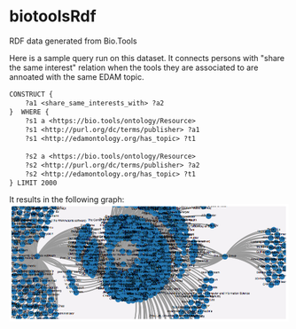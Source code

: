 # biotoolsRdf
RDF data generated from Bio.Tools

Here is a sample query run on this dataset. It connects persons with "share the same interest" relation when the tools they are associated to are annoated with the same EDAM topic.

```SPARQL
CONSTRUCT {
    ?a1 <share_same_interests_with> ?a2
}  WHERE {
    ?s1 a <https://bio.tools/ontology/Resource>
    ?s1 <http://purl.org/dc/terms/publisher> ?a1
    ?s1 <http://edamontology.org/has_topic> ?t1

    ?s2 a <https://bio.tools/ontology/Resource>
    ?s2 <http://purl.org/dc/terms/publisher> ?a2
    ?s2 <http://edamontology.org/has_topic> ?t1
} LIMIT 2000
```

It results in the following graph: 
![](network-contacts.png)
